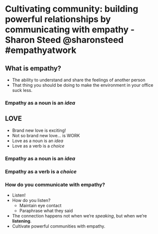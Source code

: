 # Cultivating community: building powerful relationships by communicating with empathy - Sharon Steed @sharonsteed #empathyatwork

## What is empathy?
- The ability to understand and share the feelings of another person
- That thing you should be doing to make the environment in your office suck less.

### Empathy as a noun is an _idea_

## LOVE
- Brand new love is exciting!
- Not so brand new love… is WORK
- Love as a noun is an _idea_
- Love as a verb is a _choice_

### Empathy as a noun is an _idea_
### Empathy as a verb is a _choice_

### How do you communicate with empathy?
- Listen!
- How do you listen?
	- Maintain eye contact
	- Paraphrase what they said
- The connection happens not when we’re _speaking_, but when we’re **listening**.
- Cultivate powerful communities with empathy.
